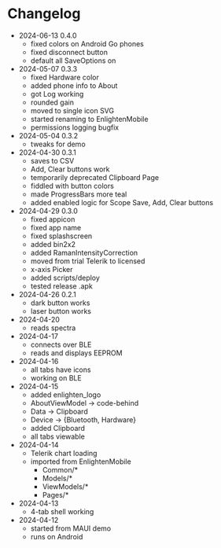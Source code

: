 # Changelog

- 2024-06-13 0.4.0
    - fixed colors on Android Go phones
    - fixed disconnect button
    - default all SaveOptions on
- 2024-05-07 0.3.3
    - fixed Hardware color
    - added phone info to About
    - got Log working
    - rounded gain
    - moved to single icon SVG
    - started renaming to EnlightenMobile
    - permissions logging bugfix
- 2024-05-04 0.3.2
    - tweaks for demo
- 2024-04-30 0.3.1
    - saves to CSV
    - Add, Clear buttons work
    - temporarily deprecated Clipboard Page
    - fiddled with button colors
    - made ProgressBars more teal
    - added enabled logic for Scope Save, Add, Clear buttons
- 2024-04-29 0.3.0
    - fixed appicon
    - fixed app name
    - fixed splashscreen
    - added bin2x2
    - added RamanIntensityCorrection
    - moved from trial Telerik to licensed
    - x-axis Picker
    - added scripts/deploy
    - tested release .apk
- 2024-04-26 0.2.1
    - dark button works
    - laser button works
- 2024-04-20
    - reads spectra
- 2024-04-17
    - connects over BLE
    - reads and displays EEPROM
- 2024-04-16
    - all tabs have icons
    - working on BLE
- 2024-04-15
    - added enlighten_logo
    - AboutViewModel -> code-behind
    - Data -> Clipboard
    - Device -> {Bluetooth, Hardware}
    - added Clipboard
    - all tabs viewable
- 2024-04-14 
    - Telerik chart loading
    - imported from EnlightenMobile
        - Common/*
        - Models/*
        - ViewModels/*
        - Pages/*
- 2024-04-13
    - 4-tab shell working
- 2024-04-12
    - started from MAUI demo
    - runs on Android
